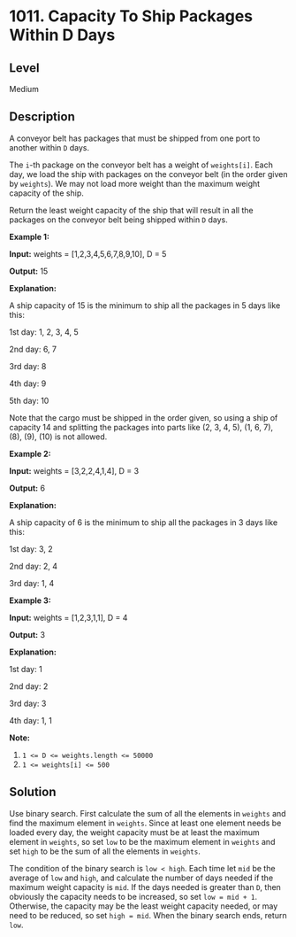 # 1011. Capacity To Ship Packages Within D Days
## Level
Medium

## Description
A conveyor belt has packages that must be shipped from one port to another within `D` days.

The `i`-th package on the conveyor belt has a weight of `weights[i]`. Each day, we load the ship with packages on the conveyor belt (in the order given by `weights`). We may not load more weight than the maximum weight capacity of the ship.

Return the least weight capacity of the ship that will result in all the packages on the conveyor belt being shipped within `D` days.

**Example 1:**

**Input:** weights = [1,2,3,4,5,6,7,8,9,10], D = 5

**Output:** 15

**Explanation:**

A ship capacity of 15 is the minimum to ship all the packages in 5 days like this:

1st day: 1, 2, 3, 4, 5

2nd day: 6, 7

3rd day: 8

4th day: 9

5th day: 10

Note that the cargo must be shipped in the order given, so using a ship of capacity 14 and splitting the packages into parts like (2, 3, 4, 5), (1, 6, 7), (8), (9), (10) is not allowed. 

**Example 2:**

**Input:** weights = [3,2,2,4,1,4], D = 3

**Output:** 6

**Explanation:**

A ship capacity of 6 is the minimum to ship all the packages in 3 days like this:

1st day: 3, 2

2nd day: 2, 4

3rd day: 1, 4

**Example 3:**

**Input:** weights = [1,2,3,1,1], D = 4

**Output:** 3

**Explanation:**

1st day: 1

2nd day: 2

3rd day: 3

4th day: 1, 1

**Note:**

1. `1 <= D <= weights.length <= 50000`
2. `1 <= weights[i] <= 500`

## Solution
Use binary search. First calculate the sum of all the elements in `weights` and find the maximum element in `weights`. Since at least one element needs be loaded every day, the weight capacity must be at least the maximum element in `weights`, so set `low` to be the maximum element in `weights` and set `high` to be the sum of all the elements in `weights`.

The condition of the binary search is `low < high`. Each time let `mid` be the average of `low` and `high`, and calculate the number of days needed if the maximum weight capacity is `mid`. If the days needed is greater than `D`, then obviously the capacity needs to be increased, so set `low = mid + 1`. Otherwise, the capacity may be the least weight capacity needed, or may need to be reduced, so set `high = mid`. When the binary search ends, return `low`.

